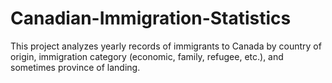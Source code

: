 # Canadian-Immigration-Statistics
This project analyzes yearly records of immigrants to Canada by country of origin, immigration category (economic, family, refugee, etc.), and sometimes province of landing.
